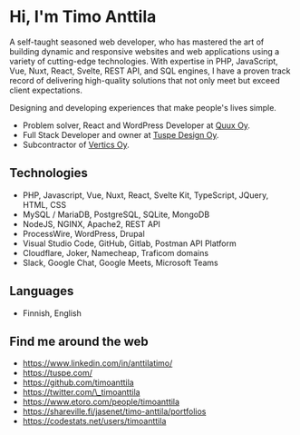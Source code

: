 # Hi, I'm Timo Anttila

A self-taught seasoned web developer, who has mastered the art of building dynamic and responsive websites and web applications using a variety of cutting-edge technologies. With expertise in PHP, JavaScript, Vue, Nuxt, React, Svelte, REST API, and SQL engines, I have a proven track record of delivering high-quality solutions that not only meet but exceed client expectations.

Designing and developing experiences that make people's lives simple.

- Problem solver, React and WordPress Developer at [Quux Oy](https://quux.fi/).
- Full Stack Developer and owner at [Tuspe Design Oy](https://tuspe.com/).
- Subcontractor of [Vertics Oy](https://vertics.co/).

## Technologies

- PHP, Javascript, Vue, Nuxt, React, Svelte Kit, TypeScript, JQuery, HTML, CSS
- MySQL / MariaDB, PostgreSQL, SQLite, MongoDB
- NodeJS, NGINX, Apache2, REST API
- ProcessWire, WordPress, Drupal
- Visual Studio Code, GitHub, Gitlab, Postman API Platform
- Cloudflare, Joker, Namecheap, Traficom domains
- Slack, Google Chat, Google Meets, Microsoft Teams

## Languages

- Finnish, English

## Find me around the web

- https://www.linkedin.com/in/anttilatimo/
- https://tuspe.com/
- https://github.com/timoanttila
- https://twitter.com/\_timoanttila
- https://www.etoro.com/people/timoanttila
- https://shareville.fi/jasenet/timo-anttila/portfolios
- https://codestats.net/users/timoanttila
